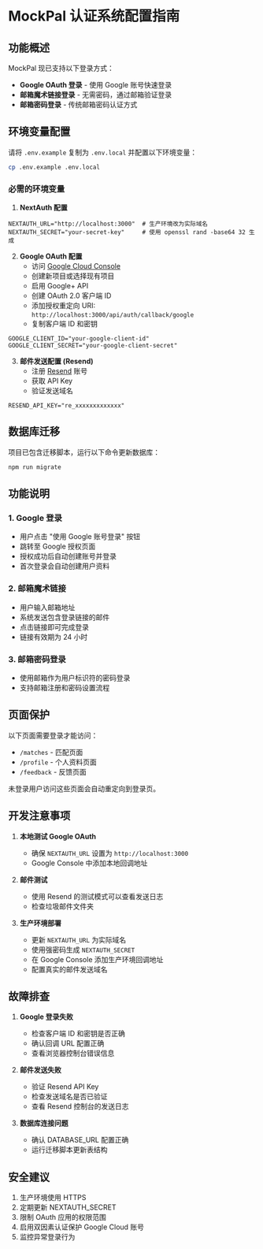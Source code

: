 # MockPal 认证系统配置指南

## 功能概述

MockPal 现已支持以下登录方式：
- **Google OAuth 登录** - 使用 Google 账号快速登录
- **邮箱魔术链接登录** - 无需密码，通过邮箱验证登录
- **邮箱密码登录** - 传统邮箱密码认证方式

## 环境变量配置

请将 `.env.example` 复制为 `.env.local` 并配置以下环境变量：

```bash
cp .env.example .env.local
```

### 必需的环境变量

1. **NextAuth 配置**
```env
NEXTAUTH_URL="http://localhost:3000"  # 生产环境改为实际域名
NEXTAUTH_SECRET="your-secret-key"     # 使用 openssl rand -base64 32 生成
```

2. **Google OAuth 配置**
   - 访问 [Google Cloud Console](https://console.cloud.google.com/)
   - 创建新项目或选择现有项目
   - 启用 Google+ API
   - 创建 OAuth 2.0 客户端 ID
   - 添加授权重定向 URI: `http://localhost:3000/api/auth/callback/google`
   - 复制客户端 ID 和密钥

```env
GOOGLE_CLIENT_ID="your-google-client-id"
GOOGLE_CLIENT_SECRET="your-google-client-secret"
```

3. **邮件发送配置 (Resend)**
   - 注册 [Resend](https://resend.com) 账号
   - 获取 API Key
   - 验证发送域名

```env
RESEND_API_KEY="re_xxxxxxxxxxxxx"
```

## 数据库迁移

项目已包含迁移脚本，运行以下命令更新数据库：

```bash
npm run migrate
```

## 功能说明

### 1. Google 登录
- 用户点击 "使用 Google 账号登录" 按钮
- 跳转至 Google 授权页面
- 授权成功后自动创建账号并登录
- 首次登录会自动创建用户资料

### 2. 邮箱魔术链接
- 用户输入邮箱地址
- 系统发送包含登录链接的邮件
- 点击链接即可完成登录
- 链接有效期为 24 小时

### 3. 邮箱密码登录
- 使用邮箱作为用户标识符的密码登录
- 支持邮箱注册和密码设置流程

## 页面保护

以下页面需要登录才能访问：
- `/matches` - 匹配页面
- `/profile` - 个人资料页面  
- `/feedback` - 反馈页面

未登录用户访问这些页面会自动重定向到登录页。

## 开发注意事项

1. **本地测试 Google OAuth**
   - 确保 `NEXTAUTH_URL` 设置为 `http://localhost:3000`
   - Google Console 中添加本地回调地址

2. **邮件测试**
   - 使用 Resend 的测试模式可以查看发送日志
   - 检查垃圾邮件文件夹

3. **生产环境部署**
   - 更新 `NEXTAUTH_URL` 为实际域名
   - 使用强密码生成 `NEXTAUTH_SECRET`
   - 在 Google Console 添加生产环境回调地址
   - 配置真实的邮件发送域名

## 故障排查

1. **Google 登录失败**
   - 检查客户端 ID 和密钥是否正确
   - 确认回调 URL 配置正确
   - 查看浏览器控制台错误信息

2. **邮件发送失败**
   - 验证 Resend API Key
   - 检查发送域名是否已验证
   - 查看 Resend 控制台的发送日志

3. **数据库连接问题**
   - 确认 DATABASE_URL 配置正确
   - 运行迁移脚本更新表结构

## 安全建议

1. 生产环境使用 HTTPS
2. 定期更新 NEXTAUTH_SECRET
3. 限制 OAuth 应用的权限范围
4. 启用双因素认证保护 Google Cloud 账号
5. 监控异常登录行为